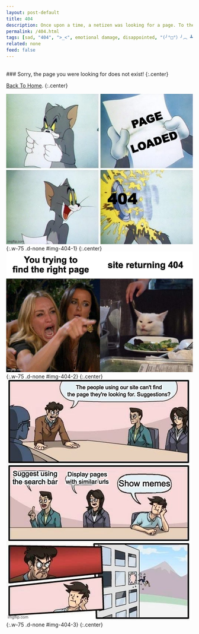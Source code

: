 ```yaml
---
layout: post-default
title: 404
description: Once upon a time, a netizen was looking for a page. To their dismay, they got this disappointing article.
permalink: /404.html
tags: [sad, "404", ">_<", emotional damage, disappointed, "(╯°□°）╯︵ ┻━┻"]
related: none
feed: false
---
```

<br/>
### Sorry, the page you were looking for does not exist!
{:.center}

[Back To Home]({{site.url}}{{site.baseurl}}).
{:.center}

![](/assets/img/memes/404-1.jpeg){:.w-75 .d-none #img-404-1}
{:.center}
![](/assets/img/memes/404-2.jpeg){:.w-75 .d-none #img-404-2}
{:.center}
![](/assets/img/memes/404-3.jpeg){:.w-75 .d-none #img-404-3}
{:.center}

